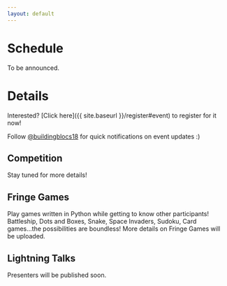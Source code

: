```yaml
---
layout: default
---
```


# Schedule

<!--
{% for day in site.data.schedule %}
<h2>Day {{ day.day }}</h2>
<table>
    {% for activity in day.activities %}
    <tr>
        <td>{{ activity.time }}</td>
        <td width="80%">{{ activity.title }}</td>
    </tr>
    {% endfor %}
</table> 
{% endfor %}
-->

To be announced.

# Details

Interested? [Click here]({{ site.baseurl }}/register#event) to register for it now!

Follow [@buildingblocs18](https://instagram.com/buildingblocs18) for quick notifications on event updates :) 

## Competition

Stay tuned for more details! 

## Fringe Games

Play games written in Python while getting to know other participants! Battleship, Dots and Boxes, Snake, Space Invaders, Sudoku, Card games...the possibilities are boundless! More details on Fringe Games will be uploaded. 

## Lightning Talks

Presenters will be published soon.

